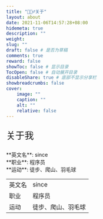 ```yaml
---
title: "🙋🏻‍♂️关于"
layout: about
date: 2021-11-06T14:57:28+08:00
hidemeta: true
description: ""
weight:
slug: ""
draft: false # 是否为草稿
comments: true
reward: false
showToc: false # 显示目录
TocOpen: false # 自动展开目录
disableShare: true # 底部不显示分享栏
showbreadcrumbs: false
cover:
    image: ""
    caption: ""
    alt: ""
    relative: false
---
```




<p style="font-size: 25px;">关于我</p>
**英文名**: since
<br/>
**职业**: 程序员
<br/>
**运动**: 徒步、爬山、羽毛球 

|       |           |
| ----- |-----------|
| 英文名 | since     |
| 职业  | 程序员       |
| 运动  | 徒步、爬山、羽毛球 |